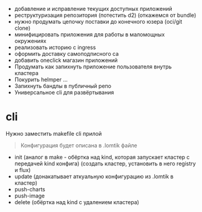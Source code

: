 - добавление и исправление текущих доступных приложений 
- реструктуризация репозитория (потестить d2) (откажемся от bundle)
- нужно продумать цепочку поставки до конечного юзера (oci/git clone)
- минифицировать приложения для работы в маломощных окружениях 
- реализовать историю с ingress
- оформить доставку самоподписного ca
- добавить oneclick магазин приложений
- Продумать как запихнуть приложение пользователя внутрь кластера
- Покурить helmper
...
- Запихнуть бандлы в публичный репо
- Универсальное cli для развёртывания


# cli
Нужно заместить makefile cli прилой
> Конфигурация будет описана в .lomtik файле

- init (аналог в make - обёртка над kind, которая запускает кластер с передачей kind конфига) (создать кластер, установить в него registry и flux)
- update (донакатывает аткуальную конфигурацию из .lomtik в кластер)
- push-charts
- push-image
- delete (обёртка над kind с удалением кластера)

